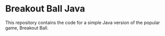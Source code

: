 # Breakout Ball Java

This repository contains the code for a simple Java version of the popular game, Breakout Ball.
